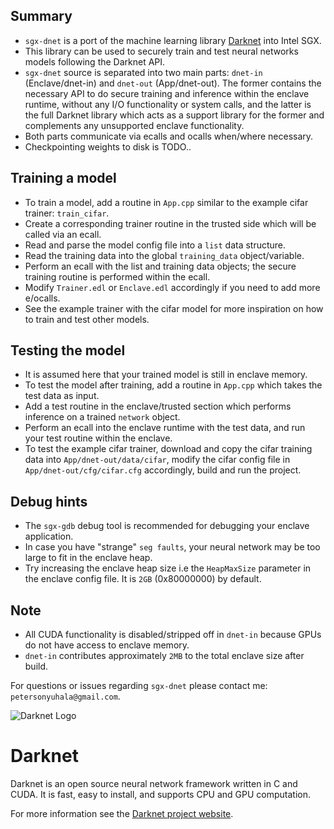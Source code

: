 ## Summary
- `sgx-dnet` is a port of the machine learning library [Darknet](http://pjreddie.com/darknet) into Intel SGX. 
- This library can be used to securely train and test neural networks models following the Darknet API. 
- `sgx-dnet` source is separated into two main parts: `dnet-in` (Enclave/dnet-in) and `dnet-out` (App/dnet-out). The former contains the necessary API to do secure training and inference within the enclave runtime, without any I/O functionality or system calls, and the latter is the full Darknet library which acts as a support library for the former and complements any unsupported enclave functionality.
- Both parts communicate via ecalls and ocalls when/where necessary. 
- Checkpointing weights to disk is TODO..
 

## Training a model
- To train a model, add a routine in `App.cpp` similar to the example cifar trainer: `train_cifar`. 
- Create a corresponding trainer routine in the trusted side which will be called via an ecall.
- Read and parse the model config file into a `list` data structure.
- Read the training data into the global `training_data` object/variable.
- Perform an ecall with the list and training data objects; the secure training routine is performed within the ecall.
- Modify `Trainer.edl` or `Enclave.edl` accordingly if you need to add more e/ocalls.
- See the example trainer with the cifar model for more inspiration on how to train and test other models.

## Testing the model
- It is assumed here that your trained model is still in enclave memory.
- To test the model after training, add a routine in `App.cpp` which takes the test data as input.
- Add a test routine in the enclave/trusted section which performs inference on a trained `network` object.
- Perform an ecall into the enclave runtime with the test data, and run your test routine within the enclave.
- To test the example cifar trainer, download and copy the cifar training data into `App/dnet-out/data/cifar`, modify the cifar config file in `App/dnet-out/cfg/cifar.cfg` accordingly, build and run the project.

## Debug hints
- The `sgx-gdb` debug tool is recommended for debugging your enclave application.
- In case you have "strange" `seg faults`, your neural network may be too large to fit in the enclave heap.
- Try increasing the enclave heap size i.e the `HeapMaxSize` parameter in the enclave config file. It is `2GB` (0x80000000) by default.

## Note
- All CUDA functionality is disabled/stripped off in `dnet-in` because GPUs do not have access to enclave memory.
- `dnet-in` contributes approximately `2MB` to the total enclave size after build.

For questions or issues regarding `sgx-dnet` please contact me: `petersonyuhala@gmail.com`. 

![Darknet Logo](http://pjreddie.com/media/files/darknet-black-small.png)

# Darknet #
Darknet is an open source neural network framework written in C and CUDA. It is fast, easy to install, and supports CPU and GPU computation.

For more information see the [Darknet project website](http://pjreddie.com/darknet).


